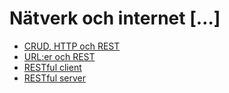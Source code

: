 # Nätverk och internet \[…]

* [CRUD, HTTP och REST](rest-och-crud.md)
* [URL:er och REST](url-er-och-rest.md)
* [RESTful client](restful-client.md)
* [RESTful server](restful-server/)
